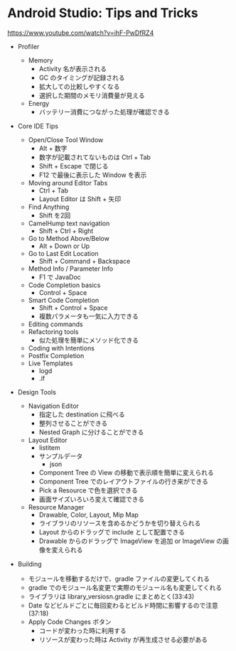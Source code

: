 # Android Studio: Tips and Tricks

https://www.youtube.com/watch?v=ihF-PwDfRZ4

* Profiler
  * Memory
    * Activity 名が表示される
    * GC のタイミングが記録される
    * 拡大しての比較しやすくなる
    * 選択した期間のメモリ消費量が見える
  * Energy
    * バッテリー消費につながった処理が確認できる

* Core IDE Tips
  * Open/Close Tool Window
    * Alt + 数字
    * 数字が記載されてないものは Ctrl + Tab
    * Shift + Escape で閉じる
    * F12 で最後に表示した Window を表示
  * Moving around Editor Tabs
    * Ctrl + Tab
    * Layout Editor は Shift + 矢印
  * Find Anything
    * Shift を2回
  * CamelHump text navigation
    * Shift + Ctrl + Right
  * Go to Method Above/Below
    * Alt + Down or Up
  * Go to Last Edit Location
    * Shift + Command + Backspace
  * Method Info / Parameter Info
    * F1 で JavaDoc
  * Code Completion basics
    * Control + Space
  * Smart Code Completion
    * Shift + Control + Space
    * 複数パラメータも一気に入力できる
  * Editing commands
  * Refactoring tools
    * 似た処理を簡単にメソッド化できる
  * Coding with Intentions
  * Postfix Completion
  * Live Templates
    * logd
    * .if

* Design Tools
  * Navigation Editor
    * 指定した destination に飛べる
    * 整列させることができる
    * Nested Graph に分けることができる
  * Layout Editor
    * listitem
    * サンプルデータ
      * json
    * Component Tree の View の移動で表示順を簡単に変えられる
    * Component Tree でのレイアウトファイルの行き来ができる
    * Pick a Resource で色を選択できる
    * 画面サイズいろいろ変えて確認できる
  * Resource Manager
    * Drawable, Color, Layout, Mip Map
    * ライブラリのリソースを含めるかどうかを切り替えられる
    * Layout からのドラッグで include として配置できる
    * Drawable からのドラッグで ImageView を追加 or ImageView の画像を変えられる

* Building
  * モジュールを移動するだけで、gradle ファイルの変更してくれる
  * gradle でのモジュール名変更で実際のモジュール名も変更してくれる
  * ライブラリは library_versiosn.gradle にまとめとく(33:43)
  * Date などビルドごとに毎回変わるとビルド時間に影響するので注意(37:18)
  * Apply Code Changes ボタン
    * コードが変わった時に利用する
    * リソースが変わった時は Activity が再生成させる必要がある

